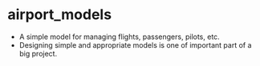 # airport_models
* A simple model for managing flights, passengers, pilots, etc.
* Designing simple and appropriate models is one of important part of a big project.
